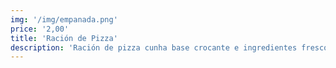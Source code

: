 ```yaml
---
img: '/img/empanada.png'
price: '2,00'
title: 'Ración de Pizza'
description: 'Ración de pizza cunha base crocante e ingredientes frescos, perfecta para compartir ou desfrutar en solitario.'
---
```

